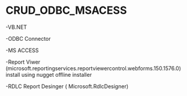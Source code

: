 # CRUD_ODBC_MSACESS

-VB.NET

-ODBC Connector


-MS ACCESS

-Report Viwer (microsoft.reportingservices.reportviewercontrol.webforms.150.1576.0) install using nugget offline installer

-RDLC Report Desinger ( Microsoft.RdlcDesigner)
